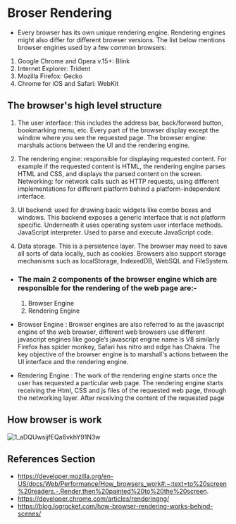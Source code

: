 #  Broser Rendering
 * Every browser has its own unique rendering engine. Rendering engines might also differ for different browser versions. The list below mentions browser engines used by a few common browsers:
  1) Google Chrome and Opera v.15+: Blink
  2) Internet Explorer: Trident
  3) Mozilla Firefox: Gecko
  4) Chrome for iOS and Safari: WebKit
  


## The browser's high level structure
 
 1) The user interface: this includes the address bar, back/forward button, bookmarking menu, etc. Every part of the browser display except the window where you see the requested page.
   The browser engine: marshals actions between the UI and the rendering engine.

 2) The rendering engine: responsible for displaying requested content. For example if the requested content is HTML, the rendering engine parses HTML and CSS, and displays the parsed content on the screen.
  Networking: for network calls such as HTTP requests, using different implementations for different platform behind a platform-independent interface.

 3) UI backend: used for drawing basic widgets like combo boxes and windows. This backend exposes a generic interface that is not platform specific. Underneath it uses operating system user interface methods.
  JavaScript interpreter. Used to parse and execute JavaScript code.

 4) Data storage. This is a persistence layer. The browser may need to save all sorts of data locally, such as cookies. Browsers also support storage mechanisms such as localStorage, IndexedDB, WebSQL and FileSystem.

* ###  The main 2 components of the browser engine which are responsible for the rendering of the web page are:-
  1) Browser Engine
  2) Rendering Engine
 
 * Browser Engine : Browser engines are also referred to as the javascript engine of the web browser, different web browsers use different javascript engines like google’s javascript engine name is V8 similarly Firefox has spider monkey, Safari has nitro and edge has Chakra. The key objective of the browser engine is to marshall's actions between the UI interface and the rendering engine.
 
 * Rendering Engine : The work of the rendering engine starts once the user has requested a particular web page. The rendering engine starts receiving the Html, CSS and js files of the requested web page, through the networking layer. After receiving the content of the requested page
 
## How browser is work 

   ![1_aDQUwsijfEQa6vkhY91N3w](https://user-images.githubusercontent.com/84218281/200830324-5989341b-1cdd-4b29-b568-a92f0609a09a.png)

## References Section
* https://developer.mozilla.org/en-US/docs/Web/Performance/How_browsers_work#:~:text=to%20screen%20readers.-,Render,then%20painted%20to%20the%20screen.
* https://developer.chrome.com/articles/renderingng/
* https://blog.logrocket.com/how-browser-rendering-works-behind-scenes/
